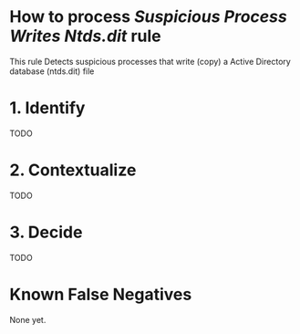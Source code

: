 # How to process *Suspicious Process Writes Ntds.dit* rule
This rule Detects suspicious processes that write (copy) a Active Directory database (ntds.dit) file

# 1. Identify
TODO

# 2. Contextualize
TODO

# 3. Decide
TODO

# Known False Negatives
None yet.
